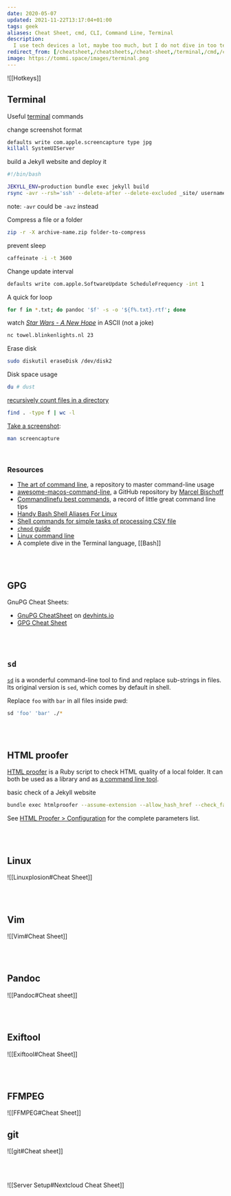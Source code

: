 ```yaml
---
date: 2020-05-07
updated: 2021-11-22T13:17:04+01:00
tags: geek
aliases: Cheat Sheet, cmd, CLI, Command Line, Terminal
description:
  I use tech devices a lot, maybe too much, but I do not dive in too technically. The few times I have to get things done with more technical tools, I need some reference.
redirect_from: [/cheatsheet,/cheatsheets,/cheat-sheet,/terminal,/cmd,/cli]
image: https://tommi.space/images/terminal.png
---
```

![[Hotkeys]]

## Terminal

Useful [terminal](https://en.wikipedia.org/wiki/Terminal 'Terminal on Wikipedia') commands

change screenshot format
```sh
defaults write com.apple.screencapture type jpg
killall SystemUIServer
```

build a Jekyll website and deploy it
```sh
#!/bin/bash

JEKYLL_ENV=production bundle exec jekyll build
rsync -avr --rsh='ssh' --delete-after --delete-excluded _site/ username@IP.Add.re.ss:~/notes/_site
```

note: `-avr` could be `-avz` instead

Compress a file or a folder
```sh
zip -r -X archive-name.zip folder-to-compress
```

prevent sleep
```sh
caffeinate -i -t 3600
```

Change update interval
```sh
defaults write com.apple.SoftwareUpdate ScheduleFrequency -int 1
```

A quick for loop
```sh
for f in *.txt; do pandoc '$f' -s -o '${f%.txt}.rtf'; done
```

watch <cite><a href='https://en.wikipedia.org/wiki/Star_Wars_(film)' target='_blank' title='“Star Wars” on Wikipedia'>Star Wars - A New Hope</a></cite> in ASCII (not a joke)
```sh
nc towel.blinkenlights.nl 23
```

Erase disk
```sh
sudo diskutil eraseDisk /dev/disk2 
```

Disk space usage
```sh
du # dust
```

[recursively count files in a directory](https://stackoverflow.com/a/9157162 'Recursively counting files in a Linux directory')
```sh
find . -type f | wc -l
```

[Take a screenshot](https://www.take-a-screenshot.org/ 'ᐅ How to take a screenshot'):
```sh
man screencapture
```

<br>

### Resources

- [The art of command line](https://github.com/jlevy/the-art-of-command-line 'the-art-of-command-line on GitHub'), a repository to master command-line usage
- [awesome-macos-command-line](https://github.com/herrbischoff/awesome-macos-command-line), a GitHub repository by [Marcel Bischoff](https://herrbischoff.com/)
- [Commandlinefu best commands](https://www.commandlinefu.com/commands/browse/sort-by-votes 'Commandlinefu best commands'), a record of little great command line tips
- [Handy Bash Shell Aliases For Linux](https://www.cyberciti.biz/tips/bash-aliases-mac-centos-linux-unix.html '30 Handy Bash Shell Aliases For Linux')
- [Shell commands for simple tasks of processing CSV file](https://dev.to/0xbf/shell-commands-for-simple-tasks-of-processing-csv-files-linux-tips-48ea 'Shell commands for simple tasks of processing CSV file')
- [`chmod` guide](https://chmodcommand.com 'Chmodcommand')
- [Linux command line](https://github.com/learnbyexample/Linux_command_line 'linux-command-line on GitHub')
- A complete dive in the Terminal language, [[Bash]]

<br>
<br>

## GPG

GnuPG Cheat Sheets:

<script src='https://gist.github.com/turingbirds/3df43f1920a98010667a.js'></script>

- [GnuPG CheatSheet](https://devhints.io/gnupg 'GnuPG Cheat Sheet') on [devhints.io](https://devhints.io/ 'devhints')
- [GPG Cheat Sheet](http://irtfweb.ifa.hawaii.edu/~lockhart/gpg/ 'GPG Cheat Sheet')

<br>
<br>

## `sd`

[`sd`](https://github.com/chmln/sd 'sd source code') is a wonderful command-line tool to find and replace sub-strings in files. Its original version is `sed`, which comes by default in shell.

Replace `foo` with `bar` in all files inside pwd:
```sh
sd 'foo' 'bar' ./*
```

<br>
<br>

## HTML proofer

[HTML proofer](https://github.com/gjtorikian/html-proofer 'HTML proofer GitHub repository') is a Ruby script to check HTML quality of a local folder. It can both be used as a library and as [a command line tool](https://github.com/gjtorikian/html-proofer#using-on-the-command-line 'Using HTML Proofer in the command line').

basic check of a Jekyll website
```sh
bundle exec htmlproofer --assume-extension --allow_hash_href --check_favicon --check_opengraph --check_html --check_img_http --http_status_ignore 429 --url_ignore '#!' --checks_to_ignore '#!' --report_eof_tags --report_invalid_tags --report_mismatched_tags --report_missing_names --report_script_embeds /Users/tommi/tommi.space/\_site # --report_missing_doctype
```

See [HTML Proofer \> Configuration](https://github.com/gjtorikian/html-proofer#configuration 'HTML Proofer Configuration') for the complete parameters list.

<br>
<br>

## Linux

![[Linuxplosion#Cheat Sheet]]

<br>
<br>

## Vim

![[Vim#Cheat Sheet]]

<br>
<br>

## Pandoc

![[Pandoc#Cheat sheet]]

<br>
<br>

## Exiftool

![[Exiftool#Cheat Sheet]]

<br>
<br>

## FFMPEG

![[FFMPEG#Cheat Sheet]]

## git

![[git#Cheat sheet]]

<br>
<br>

![[Server Setup#Nextcloud Cheat Sheet]]